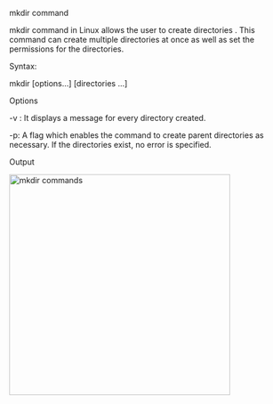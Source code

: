 mkdir command

mkdir command in Linux allows the user to create directories . This command can create multiple directories at once as well as set the permissions for the directories.

Syntax: 

mkdir [options...] [directories ...]

Options

-v : It displays a message for every directory created.

-p: A flag which enables the command to create parent directories as necessary. If the directories exist, no error is specified. 

Output

<img width="397" alt="mkdir commands" src="https://user-images.githubusercontent.com/92944722/157806801-687c955c-e674-4f88-8f3a-6dab117d2931.png">
